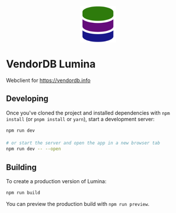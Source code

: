 <p align="center"><img src="./static/assets/logo-compact-256x256.png" alt="Logo" width="100"></p>

# VendorDB Lumina

Webclient for https://vendordb.info

## Developing

Once you've cloned the project and installed dependencies with `npm install` (or `pnpm install` or `yarn`), start a development server:

```bash
npm run dev

# or start the server and open the app in a new browser tab
npm run dev -- --open
```

## Building

To create a production version of Lumina:

```bash
npm run build
```

You can preview the production build with `npm run preview`.

